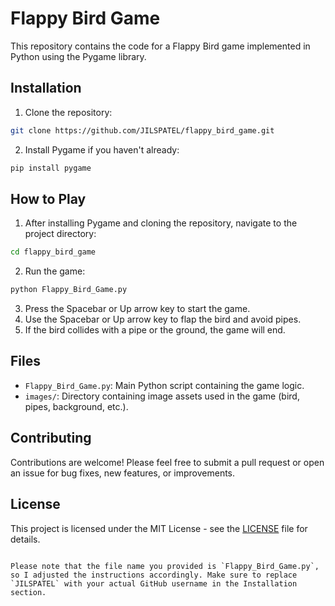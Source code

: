 # Flappy Bird Game

This repository contains the code for a Flappy Bird game implemented in Python using the Pygame library.

## Installation

1. Clone the repository:

```bash
git clone https://github.com/JILSPATEL/flappy_bird_game.git
```

2. Install Pygame if you haven't already:

```bash
pip install pygame
```

## How to Play

1. After installing Pygame and cloning the repository, navigate to the project directory:

```bash
cd flappy_bird_game
```

2. Run the game:

```bash
python Flappy_Bird_Game.py
```

3. Press the Spacebar or Up arrow key to start the game.
4. Use the Spacebar or Up arrow key to flap the bird and avoid pipes.
5. If the bird collides with a pipe or the ground, the game will end.

## Files

- `Flappy_Bird_Game.py`: Main Python script containing the game logic.
- `images/`: Directory containing image assets used in the game (bird, pipes, background, etc.).

## Contributing

Contributions are welcome! Please feel free to submit a pull request or open an issue for bug fixes, new features, or improvements.

## License

This project is licensed under the MIT License - see the [LICENSE](LICENSE) file for details.
```

Please note that the file name you provided is `Flappy_Bird_Game.py`, so I adjusted the instructions accordingly. Make sure to replace `JILSPATEL` with your actual GitHub username in the Installation section.
